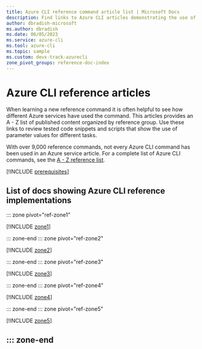 ```yaml
---
title: Azure CLI reference command article list | Microsoft Docs
description: Find links to Azure CLI articles demonstrating the use of reference commands.  Search by Azure service or command name..
author: dbradish-microsoft
ms.author: dbradish
ms.date: 06/05/2023
ms.service: azure-cli
ms.tool: azure-cli
ms.topic: sample 
ms.custom: devx-track-azurecli
zone_pivot_groups: reference-doc-index
---
```

<!-- This article is autogenerated. To change the "Sample name" column value, modify the H1 of the article.-->

# Azure CLI reference articles

When learning a new reference command it is often helpful to see how different Azure services have used the command.  This articles provides an A - Z list of published content organized by reference group. Use these links to review tested code snippets and scripts that show the use of parameter values for different tasks.

With over 9,000 reference commands, not every Azure CLI command has been used in an Azure service article. For a complete list of Azure CLI commands, see the [A - Z reference list](/cli/azure/reference-index).

[!INCLUDE [prerequisites](~/articles/reusable-content/azure-cli/azure-cli-prepare-your-environment.md)]

## List of docs showing Azure CLI reference implementations

::: zone pivot="ref-zone1"

[!INCLUDE [zone1](includes/reference-docs-zone1.md)]

::: zone-end
::: zone pivot="ref-zone2"

[!INCLUDE [zone2](includes/reference-docs-zone2.md)]

::: zone-end
::: zone pivot="ref-zone3"

[!INCLUDE [zone3](includes/reference-docs-zone3.md)]

::: zone-end
::: zone pivot="ref-zone4"

[!INCLUDE [zone4](includes/reference-docs-zone4.md)]

::: zone-end
::: zone pivot="ref-zone5"

[!INCLUDE [zone5](includes/reference-docs-zone5.md)]

::: zone-end
---
